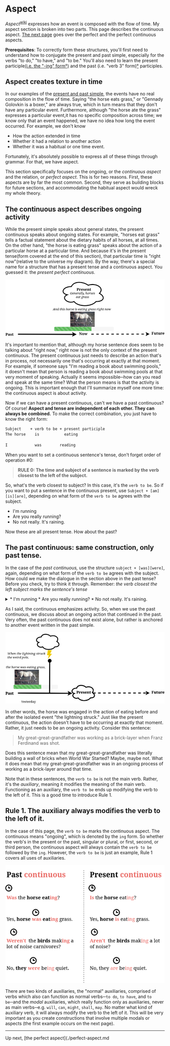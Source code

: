 # Aspect

_Aspect_<sup>[wiki](https://en.wikipedia.org/wiki/Grammatical_tense)</sup> expresses
how an event is composed with the flow of time. My aspect section is broken
into two parts. This page describes the continuous aspect. [The next page](perfect-aspect.md)
goes over the perfect and the perfect continuous aspects.

**Prerequisites**: To correctly form these structures, you'll first need to understand
how to conjugate the present and past simple, especially for the verbs "to do,"
"to have," and "to be." You'll also need to learn the present participle[(i.e.
the "-ing" form°)](https://www.grammar-monster.com/glossary/present_participle.htm)
and the past (i.e. "verb 3" form)[°](https://englishstudyhere.com/verbs/50-examples-of-present-tense-past-tense-and-past-participle/) participles.

## Aspect creates texture in time 

In our examples of the [present and past simple](./tense.md), the events have no real composition
in the flow of time. Saying "the horse eats grass," or "Gennady Golovkin is a
boxer," are always true, which in turn means that they don't have any particular
event. Furthermore, although "the horse ate the grass" expresses a particular event,it has no
specific composition across time; we know only that an event happened, we have
no idea how long the event occurred. For example, we don't know

* How the action extended in time
* Whether it had a relation to another action
* Whether it was a habitual or one time event.

Fortunately, it's absolutely possible to express all of these things through
grammar. For that, we have aspect. 

This section specifically focuses on the ongoing, or the _continuous aspect_ 
and the relation, or _perfect aspect_. This is for two reasons. First, these
aspects are by far the most common. Second, they serve as building blocks
for future sections, and accommodating the habitual aspect would wreck my whole
theory.

## The continuous aspect describes ongoing activity

While the present simple speaks about general states, the present continuous
speaks about ongoing states. For example, "horses eat grass" tells a factual
statement about the dietary habits of all horses, at all times. On the other
hand, "the horse is eating grass" speaks about the action of a particular horse
at a particular time. 
And because it's in the present tense(form covered at the end of this section),
that particular time is "right now"(relative to the
universe my diagram). By the way, there's a special name for a structure that
has a present tense and a continuous aspect. You guessed it: the _present
perfect continuous._

![The horse is eating grass](./images/thehorseiseating.png)

It's important to mention that, although my horse sentence does seem to be talking
about "right now," right now is not the only context of the present continuous.
The present continuous just needs to describe an action that's in process, not
necessarily one that's occurring at exactly at that moment. For example, if someone
says "I'm reading a book about swimming pools," it doesn't mean that person is
reading a book about swimming pools at that very moment of speaking. Actually it
seems impossible─how can you read and speak at the same time? What the person
means is that the activity is ongoing. This is important enough that I'll summarize
myself one more time: the continuous aspect is about activity.

Now if we can have a present continuous, can't we have a past continuous? Of course!
**Aspect and tense are independent of each other. They can always be combined.**
To make the correct combination, you just have to know the right form:

```markdown
Subject    + verb to be + present participle
The horse    is           eating              

I            was        reading                
```

When you want to set a continuous sentence's tense, don't forget order of operation #0:

> **RULE 0: The time and subject of a sentence is marked by the verb closest to the left of the subject.**

So, what's the verb closest to subject? In this case, it's the `verb to be`. So
if you want to put a sentence in the continuous present, use `Subject + [am][is][are]`, depending
on what form of the `verb to be` agrees with the subject.

* I'm running
* Are you really running?
* No not really. It's raining.

Now these are all present tense. How about the past?


## The past continuous: same construction, only past tense.


In the case of the _past continuous,_ use the structure `subject + [was][were]`, again, depending
on what form of the `verb to be` agrees with the subject. How could we make the
dialogue in the section above in the past tense? Before you check, try
to think it through. Remember: _the verb closest the left subject marks the
sentence's tense_

<details>
  <summary>
* I'm running
* Are you really running?
* No not really. It's raining.</summary>

* I **was** running.
* **Were** you really running?
* No not really. It **was** raining.
</details>

As I said, the continuous emphasizes activity. So, when we use the past continuous,
we discuss about an ongoing action that continued in the past. Very often,
the past continuous does not exist alone, but rather is anchored to another event written
in the past simple.

![The Horse was eating](./images/thehorsewaseating.png)

In other words, the horse was engaged in the action of eating before and after
the isolated event "the lightning struck." Just like the present continuous, the
action doesn't have to be occurring at exactly that moment. Rather, it just needs
to be an ongoing activity. Consider this sentence:

> My great-great-grandfather was working as a brick-layer when Franz Ferdinand was shot.

Does this sentence mean that my great-great-grandfather was literally building a wall
of bricks when World War Started? Maybe, maybe not. What it does mean that
my great-great-grandfather was in an ongoing process of working as a brick-layer
around that time.

Note that in these sentences, the `verb to be` is not the main verb. Rather, it's
the _auxiliary_, meaning it modifies the meaning of the main verb. Functioning
as an auxiliary, the `verb to be` ends up modifying the verb to
the left of it. This is a good time to introduce Rule 1.

## Rule 1. The auxiliary always modifies the verb to the left of it.

In the case of this page, the `verb to be` marks the continuous aspect. The
continuous means "ongoing", which is denoted by the `ing` form. So whether the verb's
in the present or the past, singular or plural, or first, second, or third person,
the continuous aspect will always contain the `verb to be` followed by the `ing`.
However, the `verb to be` is just an example, Rule 1 covers all uses of auxiliaries.

![Continuous: the VtB marks, the tense, and inflects the main verb with -ing](./images/continuousclocks.png)

There are two kinds of auxiliaries, the "normal" auxiliaries, comprised of verbs
which also can function as normal verbs─`to do`, `to have`, and `to be`─and the
_modal_ auxiliaries, which really function only as auxiliaries, never as main
verbs─e.g. `will`, `can`, `might`, `shall`, `may`. No matter what kind of
auxiliary verb, it will always modify the verb to the left of it. This
will be very important as you create constructions that involve multiple modals
or aspects (the first example occurs on the next page).

-----

Up next, [the perfect aspect](./perfect-aspect.md

